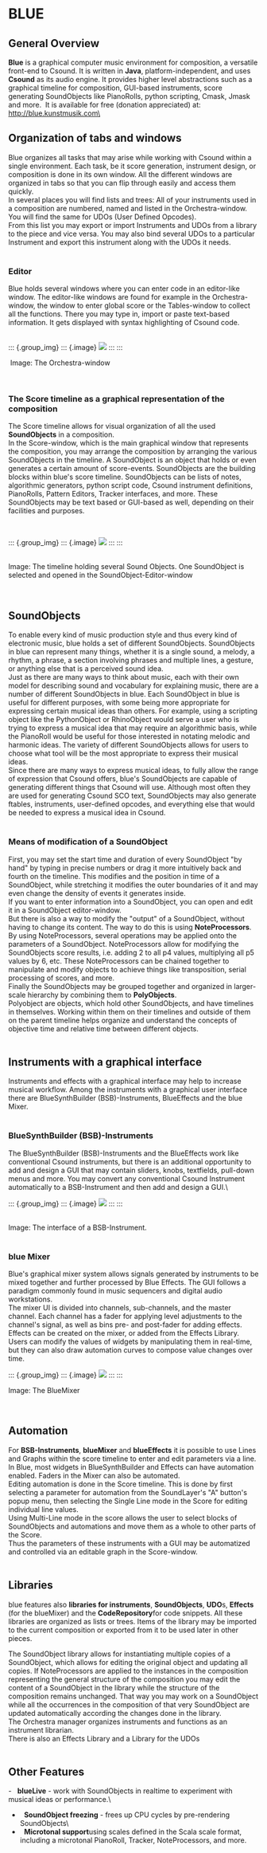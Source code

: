 BLUE
====

General Overview 
-----------------

**Blue** is a graphical computer music environment for composition, a
versatile front-end to Csound. It is written in **Java**,
platform-independent, and uses **Csound** as its audio engine. It
provides higher level abstractions such as a graphical timeline for
composition, GUI-based instruments, score generating SoundObjects like
PianoRolls, python scripting, Cmask, Jmask and more.  It is available
for free (donation appreciated) at:\
http://blue.kunstmusik.com\
 

Organization of tabs and windows
--------------------------------

Blue organizes all tasks that may arise while working with Csound within
a single environment. Each task, be it score generation, instrument
design, or composition is done in its own window. All the different
windows are organized in tabs so that you can flip through easily and
access them quickly.\
In several places you will find lists and trees: All of your instruments
used in a composition are numbered, named and listed in the
Orchestra-window.\
You will find the same for UDOs (User Defined Opcodes).\
From this list you may export or import Instruments and UDOs from a
library to the piece and vice versa. You may also bind several UDOs to a
particular Instrument and export this instrument along with the UDOs it
needs.\
  

### Editor

Blue holds several windows where you can enter code in an editor-like
window. The editor-like windows are found for example in the
Orchestra-window, the window to enter global score or the Tables-window
to collect all the functions. There you may type in, import or paste
text-based information. It gets displayed with syntax highlighting of
Csound code.\
 

::: {.group_img}
::: {.image}
![](static/blue_2012-10-29_generic-orc_3.png)
:::
:::

 Image: The Orchestra-window

 

### The Score timeline as a graphical representation of the composition

The Score timeline allows for visual organization of all the used
**SoundObjects** in a composition.\
In the Score-window, which is the main graphical window that represents
the composition, you may arrange the composition by arranging the
various SoundObjects in the timeline. A SoundObject is an object that
holds or even generates a certain amount of score-events. SoundObjects
are the building blocks within blue\'s score timeline. SoundObjects can
be lists of notes, algorithmic generators, python script code, Csound
instrument definitions, PianoRolls, Pattern Editors, Tracker interfaces,
and more. These SoundObjects may be text based or GUI-based as well,
depending on their facilities and purposes.

 

::: {.group_img}
::: {.image}
![](static/blue_2012-10-29_timelinesoundobject.png)
:::
:::

\
Image: The timeline holding several Sound Objects. One SoundObject is
selected and opened in the SoundObject-Editor-window

 

SoundObjects 
-------------

To enable every kind of music production style and thus every kind of
electronic music, blue holds a set of different SoundObjects.
SoundObjects in blue can represent many things, whether it is a single
sound, a melody, a rhythm, a phrase, a section involving phrases and
multiple lines, a gesture, or anything else that is a perceived sound
idea.\
Just as there are many ways to think about music, each with their own
model for describing sound and vocabulary for explaining music, there
are a number of different SoundObjects in blue. Each SoundObject in blue
is useful for different purposes, with some being more appropriate for
expressing certain musical ideas than others. For example, using a
scripting object like the PythonObject or RhinoObject would serve a user
who is trying to express a musical idea that may require an algorithmic
basis, while the PianoRoll would be useful for those interested in
notating melodic and harmonic ideas. The variety of different
SoundObjects allows for users to choose what tool will be the most
appropriate to express their musical ideas.\
Since there are many ways to express musical ideas, to fully allow the
range of expression that Csound offers, blue\'s SoundObjects are capable
of generating different things that Csound will use. Although most often
they are used for generating Csound SCO text, SoundObjects may also
generate ftables, instruments, user-defined opcodes, and everything else
that would be needed to express a musical idea in Csound.\
 

### Means of modification of a SoundObject

First, you may set the start time and duration of every SoundObject \"by
hand\" by typing in precise numbers or drag it more intuitively back and
fourth on the timeline. This modifies and the position in time of a
SoundObject, while stretching it modifies the outer boundaries of it and
may even change the density of events it generates inside.\
If you want to enter information into a SoundObject, you can open and
edit it in a SoundObject editor-window.\
But there is also a way to modify the "output" of a SoundObject, without
having to change its content. The way to do this is using
**NoteProcessors**.\
By using NoteProcessors, several operations may be applied onto the
parameters of a SoundObject. NoteProcessors allow for modifying the
SoundObjects score results, i.e. adding 2 to all p4 values, multiplying
all p5 values by 6, etc. These NoteProcessors can be chained together to
manipulate and modify objects to achieve things like transposition,
serial processing of scores, and more.\
Finally the SoundObjects may be grouped together and organized in
larger-scale hierarchy by combining them to **PolyObjects**.\
Polyobject are objects, which hold other SoundObjects, and have
timelines in themselves. Working within them on their timelines and
outside of them on the parent timeline helps organize and understand the
concepts of objective time and relative time between different objects.\
 

Instruments with a graphical interface
--------------------------------------

Instruments and effects with a graphical interface may help to increase
musical workflow. Among the instruments with a graphical user interface
there are BlueSynthBuilder (BSB)-Instruments, BlueEffects and the blue
Mixer.\
 

### BlueSynthBuilder (BSB)-Instruments

The BlueSynthBuilder (BSB)-Instruments and the BlueEffects work like
conventional Csound instruments, but there is an additional opportunity
to add and design a GUI that may contain sliders, knobs, textfields,
pull-down menus and more. You may convert any conventional Csound
Instrument automatically to a BSB-Instrument and then add and design a
GUI.\

::: {.group_img}
::: {.image}
![](static/blue_2012-10-29_bsb-interface.png)
:::
:::

\
Image: The interface of a BSB-Instrument.\
 

### blue Mixer

Blue\'s graphical mixer system allows signals generated by instruments
to be mixed together and further processed by Blue Effects. The GUI
follows a paradigm commonly found in music sequencers and digital audio
workstations.\
The mixer UI is divided into channels, sub-channels, and the master
channel. Each channel has a fader for applying level adjustments to the
channel\'s signal, as well as bins pre- and post-fader for adding
effects. Effects can be created on the mixer, or added from the Effects
Library.\
Users can modify the values of widgets by manipulating them in
real-time, but they can also draw automation curves to compose value
changes over time.

::: {.group_img}
::: {.image}
![](static/blue_2012-10-29_mixer.png)
:::
:::

Image: The BlueMixer

 

Automation
----------

For **BSB-Instruments**, **blueMixer** and **blueEffects** it is
possible to use Lines and Graphs within the score timeline to enter and
edit parameters via a line. In Blue, most widgets in BlueSynthBuilder
and Effects can have automation enabled. Faders in the Mixer can also be
automated.\
Editing automation is done in the Score timeline. This is done by first
selecting a parameter for automation from the SoundLayer\'s "A"
button\'s popup menu, then selecting the Single Line mode in the Score
for editing individual line values.\
Using Multi-Line mode in the score allows the user to select blocks of
SoundObjects and automations and move them as a whole to other parts of
the Score.\
Thus the parameters of these instruments with a GUI may be automatized
and controlled via an editable graph in the Score-window.\
 

Libraries
---------

blue features also **libraries for instruments**, **SoundObjects**,
**UDO**s, **Effects** (for the blueMixer) and the **CodeRepository**for
code snippets. All these libraries are organized as lists or trees.
Items of the library may be imported to the current composition or
exported from it to be used later in other pieces.

The SoundObject library allows for instantiating multiple copies of a
SoundObject, which allows for editing the original object and updating
all copies. If NoteProcessors are applied to the instances in the
composition representing the general structure of the composition you
may edit the content of a SoundObject in the library while the structure
of the composition remains unchanged. That way you may work on a
SoundObject while all the occurrences in the composition of that very
SoundObject are updated automatically according the changes done in the
library.\
The Orchestra manager organizes instruments and functions as an
instrument librarian.\
There is also an Effects Library and a Library for the UDOs\
 

Other Features
--------------

\-   **blueLive** - work with SoundObjects in realtime to experiment
with musical ideas or performance.\
-   **SoundObject freezing** - frees up CPU cycles by pre-rendering
SoundObjects\
-   **Microtonal support**using scales defined in the Scala scale
format, including a microtonal PianoRoll, Tracker, NoteProcessors, and
more.

 
